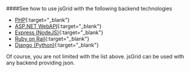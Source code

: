 ####See how to use jsGrid with the following backend technologies

* [PHP](https://github.com/tabalinas/jsgrid-php){:target="_blank"}
* [ASP.NET WebAPI](https://github.com/tabalinas/jsgrid-webapi){:target="_blank"}
* [Express (NodeJS)](https://github.com/tabalinas/jsgrid-express){:target="_blank"}
* [Ruby on Rail](https://github.com/tabalinas/jsgrid-rails){:target="_blank"}
* [Django (Python)](https://github.com/tabalinas/jsgrid-django){:target="_blank"}

Of course, you are not limited with the list above. jsGrid can be used with any backend providing json.